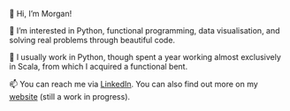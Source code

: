 👋 Hi, I’m Morgan!

👀 I’m interested in Python, functional programming, data visualisation, and solving real problems through beautiful code.

🌱 I usually work in Python, though spent a year working almost exclusively in Scala, from which I acquired a functional bent. 

📫 You can reach me via [LinkedIn](https://www.linkedin.com/in/morgan-blake-657871170/). You can also find out more on my [website](https://jmblake.github.io) (still a work in progress).

<!---
jmblake/jmblake is a ✨ special ✨ repository because its `README.md` (this file) appears on your GitHub profile.
You can click the Preview link to take a look at your changes.
--->
